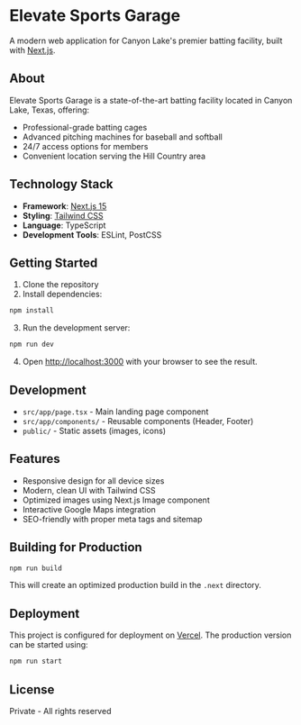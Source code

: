 # Elevate Sports Garage

A modern web application for Canyon Lake's premier batting facility, built with [Next.js](https://nextjs.org).

## About

Elevate Sports Garage is a state-of-the-art batting facility located in Canyon Lake, Texas, offering:

- Professional-grade batting cages
- Advanced pitching machines for baseball and softball
- 24/7 access options for members
- Convenient location serving the Hill Country area

## Technology Stack

- **Framework**: [Next.js 15](https://nextjs.org)
- **Styling**: [Tailwind CSS](https://tailwindcss.com)
- **Language**: TypeScript
- **Development Tools**: ESLint, PostCSS

## Getting Started

1. Clone the repository
2. Install dependencies:

```bash
npm install
```

3. Run the development server:

```bash
npm run dev
```

4. Open [http://localhost:3000](http://localhost:3000) with your browser to see the result.

## Development

- `src/app/page.tsx` - Main landing page component
- `src/app/components/` - Reusable components (Header, Footer)
- `public/` - Static assets (images, icons)

## Features

- Responsive design for all device sizes
- Modern, clean UI with Tailwind CSS
- Optimized images using Next.js Image component
- Interactive Google Maps integration
- SEO-friendly with proper meta tags and sitemap

## Building for Production

```bash
npm run build
```

This will create an optimized production build in the `.next` directory.

## Deployment

This project is configured for deployment on [Vercel](https://vercel.com). The production version can be started using:

```bash
npm run start
```

## License

Private - All rights reserved
